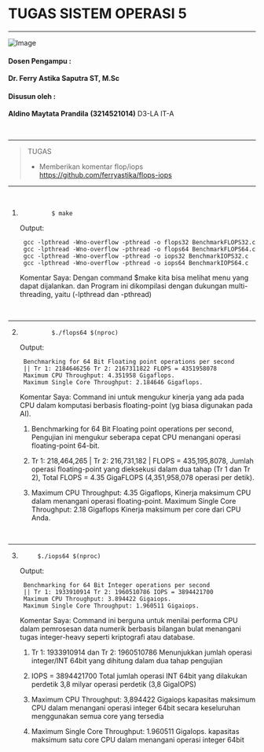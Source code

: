 # TUGAS SISTEM OPERASI 5

---

![Image](https://github.com/user-attachments/assets/838b068c-4d85-452a-aca6-352d279fbd3f)

#### Dosen Pengampu :
**Dr. Ferry Astika Saputra ST, M.Sc**

#### Disusun oleh :
**Aldino Maytata Prandila**
**(3214521014)**
D3-LA IT-A

<br>

---
>TUGAS
>- Memberikan komentar flop/iops
> https://github.com/ferryastika/flops-iops
>
---

<br>

1.	            $ make
    Output:

        gcc -lpthread -Wno-overflow -pthread -o flops32 BenchmarkFLOPS32.c
        gcc -lpthread -Wno-overflow -pthread -o flops64 BenchmarkFLOPS64.c
        gcc -lpthread -Wno-overflow -pthread -o iops32 BenchmarkIOPS32.c
        gcc -lpthread -Wno-overflow -pthread -o iops64 BenchmarkIOPS64.c

    Komentar Saya:
    Dengan command $make kita bisa melihat menu yang dapat dijalankan. dan Program ini dikompilasi dengan dukungan multi-threading, yaitu (-lpthread dan -pthread)

<br>

---

2.	            $./flops64 $(nproc)
    Output:

        Benchmarking for 64 Bit Floating point operations per second
        || Tr 1: 2184646256 Tr 2: 2167311822 FLOPS = 4351958078
        Maximum CPU Throughput: 4.351958 Gigaflops.
        Maximum Single Core Throughput: 2.184646 Gigaflops.

    Komentar Saya:
Command ini untuk mengukur kinerja yang ada pada CPU dalam komputasi berbasis floating-point (yg biasa digunakan pada AI).

    1. Benchmarking for 64 Bit Floating point operations per second, Pengujian ini mengukur seberapa cepat CPU menangani operasi floating-point 64-bit.
   
    2. Tr 1: 218,464,265 | Tr 2: 216,731,182 | FLOPS = 435,195,8078, Jumlah operasi floating-point yang dieksekusi dalam dua tahap (Tr 1 dan Tr 2), Total FLOPS = 4.35 GigaFLOPS (4,351,958,078 operasi per detik).
 
    3. Maximum CPU Throughput: 4.35 Gigaflops, Kinerja maksimum CPU dalam menangani operasi floating-point. Maximum Single Core Throughput: 2.18 Gigaflops Kinerja maksimum per core dari CPU Anda.
   
<br>

---

3.	        $./iops64 $(nproc)
    Output:

        Benchmarking for 64 Bit Integer operations per second
        || Tr 1: 1933910914 Tr 2: 1960510786 IOPS = 3894421700
        Maximum CPU Throughput: 3.894422 Gigaiops.
        Maximum Single Core Throughput: 1.960511 Gigaiops.

    Komentar Saya:
Command ini berguna untuk menilai performa CPU dalam pemrosesan data numerik berbasis bilangan bulat menangani tugas integer-heavy seperti kriptografi atau database.
    
    1. Tr 1: 1933910914 dan Tr 2: 1960510786 Menunjukkan jumlah operasi integer/INT 64bit yang dihitung dalam dua tahap pengujian

    2. IOPS = 3894421700 Total jumlah operasi INT 64bit yang dilakukan perdetik 3,8 milyar operasi perdetik (3,8 GigaIOPS)

    3. Maximum CPU Throughput:  3,894422 Gigaiops kapasitas maksimum CPU dalam menangani operasi integer 64bit secara keseluruhan menggunakan semua core yang tersedia

    4. Maximum Single Core Throughput: 1.960511 GigaIops. kapasitas maksimum satu core CPU dalam menangani operasi integer 64bit
   
